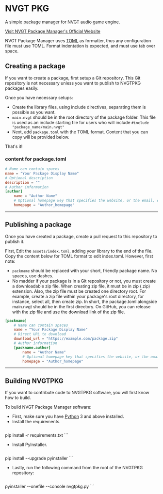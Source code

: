 # NVGT PKG
A simple package manager for [NVGT](https://nvgt.gg) audio game engine.

[Visit NVGT Package Manager's Official Website](https://harrymkt.github.io/nvgtpkg)

NVGT Package Manager uses [TOML](https://toml.io/en/) as formatter, thus any configuration file must use TOML. Format indentation is expected, and must use tab over space.

## Creating a package
If you want to create a package, first setup a Git repository. This Git repository is not necessary unless you want to publish to NVGTPKG packages easily.

Once you have necessary setups:
- Create the library files, using include directives, separating them is possible as you want.
- `main.nvgt` should be in the root directory of the package folder. This file is used as an include starting file for users who will include `#include "package_name/main.nvgt"`
- Next, add `package.toml` with the TOML format. Content that you can copy will be provided below.

That's it!

### content for package.toml
```toml
# Name can contain spaces
name = "Your Package Display Name"
# Optional description
description = ""
# Author information
[author]
	name = "Author Name"
	# Optional homepage key that specifies the website, or the email, of the author. If it is email, start with mailto:
	homepage = "Author_homepage"
```

---

## Publishing a package
Once you have created a package, create a pull request to this repository to publish it.

First, Edit the `assets/index.toml`, adding your library to the end of the file. Copy the content below for TOML format to edit index.toml. However, first note:
- `packname` should be replaced with your short, friendly package name. No spaces, use dashes.
- No madder if your package is in a Git repository or not, you must create a downloadable zip file. When creating zip file, it must be in zip (.zip) extension. Also, the zip file must be created one directory root. For example, create a zip file within your package's root directory, for instance, select all, then create zip. In short, the package.toml alongside main.nvgt should be in the first directory. On GitHub, you can release with the zip file and use the download link of the zip file.

```toml
[packname]
	# Name can contain spaces
	name = "Your Package Display Name"
	# Direct URL to download
	download_url = "https://example.com/package.zip"
	# Author information
	[packname.author]
		name = "Author Name"
		# Optional homepage key that specifies the website, or the email, of the author. If it is email, start with mailto:
		homepage = "Author_homepage"
```

---

## Building NVGTPKG
If you want to contribute code to NVGTPKG software, you will first know how to build.

To build NVGT Package Manager software:
- First, make sure you have [Python](https://www.python.org/) 3 and above installed.
- Install the requirements.
	```bash
pip install -r requirements.txt
	```
- Install PyInstaller.
	```bash
pip install --upgrade pyinstaller
	```
- Lastly, run the following command from the root of the NVGTPKG repository:
	```bash
pyinstaller --onefile --console nvgtpkg.py
	```
